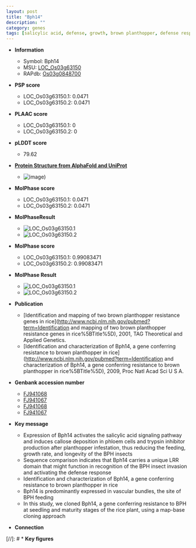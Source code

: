 ```yaml
---
layout: post
title: "Bph14"
description: ""
category: genes
tags: [salicylic acid, defense, growth, brown planthopper, defense response, vascular bundle, insect, seedling]
---
```


* **Information**  
    + Symbol: Bph14  
    + MSU: [LOC_Os03g63150](http://rice.plantbiology.msu.edu/cgi-bin/ORF_infopage.cgi?orf=LOC_Os03g63150)  
    + RAPdb: [Os03g0848700](http://rapdb.dna.affrc.go.jp/viewer/gbrowse_details/irgsp1?name=Os03g0848700)  

* **PSP score**  
    + LOC_Os03g63150.1: 0.0471 
    + LOC_Os03g63150.2: 0.0471 

* **PLAAC score**  
    + LOC_Os03g63150.1: 0 
    + LOC_Os03g63150.2: 0 

* **pLDDT score**
    + 79.62

* **[Protein Structure from AlphaFold and UniProt](https://www.uniprot.org/uniprotkb/Q10AL3/entry#structure)**
    + ![image](https://ricepsp.github.io/images/Q1/AF-Q10AL3-F1.png))

* **MolPhase score**
    + LOC_Os03g63150.1: 0.0471
    + LOC_Os03g63150.2: 0.0471

* **MolPhaseResult**
    + ![LOC_Os03g63150.1](https://ricepsp.github.io/pictures/LOC_Os03g/LOC_Os03g63150.1.png)
    + ![LOC_Os03g63150.2](https://ricepsp.github.io/pictures/LOC_Os03g/LOC_Os03g63150.2.png)

* **MolPhase score**
    + LOC_Os03g63150.1: 0.99083471
    + LOC_Os03g63150.2: 0.99083471

* **MolPhase Result**
    + ![LOC_Os03g63150.1](https://304243504.github.io/Pictures/LOC_Os03g/LOC_Os03g63150.1.png)
    + ![LOC_Os03g63150.2](https://304243504.github.io/Pictures/LOC_Os03g/LOC_Os03g63150.2.png)

* **Publication**  
    + [Identification and mapping of two brown planthopper resistance genes in rice](http://www.ncbi.nlm.nih.gov/pubmed?term=Identification and mapping of two brown planthopper resistance genes in rice%5BTitle%5D), 2001, TAG Theoretical and Applied Genetics.
    + [Identification and characterization of Bph14, a gene conferring resistance to brown planthopper in rice](http://www.ncbi.nlm.nih.gov/pubmed?term=Identification and characterization of Bph14, a gene conferring resistance to brown planthopper in rice%5BTitle%5D), 2009, Proc Natl Acad Sci U S A.

* **Genbank accession number**  
    + [FJ941068](http://www.ncbi.nlm.nih.gov/nuccore/FJ941068)
    + [FJ941067](http://www.ncbi.nlm.nih.gov/nuccore/FJ941067)
    + [FJ941068](http://www.ncbi.nlm.nih.gov/nuccore/FJ941068)
    + [FJ941067](http://www.ncbi.nlm.nih.gov/nuccore/FJ941067)

* **Key message**  
    + Expression of Bph14 activates the salicylic acid signaling pathway and induces callose deposition in phloem cells and trypsin inhibitor production after planthopper infestation, thus reducing the feeding, growth rate, and longevity of the BPH insects
    + Sequence comparison indicates that Bph14 carries a unique LRR domain that might function in recognition of the BPH insect invasion and activating the defense response
    + Identification and characterization of Bph14, a gene conferring resistance to brown planthopper in rice
    + Bph14 is predominantly expressed in vascular bundles, the site of BPH feeding
    + In this study, we cloned Bph14, a gene conferring resistance to BPH at seedling and maturity stages of the rice plant, using a map-base cloning approach

* **Connection**  

[//]: # * **Key figures**  


